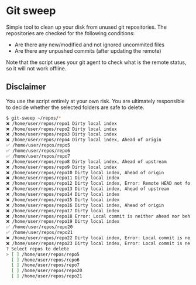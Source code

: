 # Git sweep

Simple tool to clean up your disk from unused git repositories.
The repositories are checked for the following conditions:
- Are there any new/modified and not ignored uncommited files
- Are there any unpushed commits (after updating the remote)

Note that the script uses your git agent to check what is the remote status, so it will not work offline.

## Disclaimer

You use the script entirely at your own risk.
You are ultimately responsible to decide whether the selected folders are safe to delete.

```bash
$ git-sweep ~/repos/*
❌ /home/user/repos/repo1 Dirty local index
❌ /home/user/repos/repo2 Dirty local index
❌ /home/user/repos/repo3 Dirty local index
❌ /home/user/repos/repo4 Dirty local index, Ahead of origin
✅ /home/user/repos/repo5
✅ /home/user/repos/repo6
✅ /home/user/repos/repo7
❌ /home/user/repos/repo8 Dirty local index, Ahead of upstream
❌ /home/user/repos/repo9 Dirty local index
❌ /home/user/repos/repo10 Dirty local index, Ahead of origin
❌ /home/user/repos/repo11 Dirty local index
❌ /home/user/repos/repo12 Dirty local index, Error: Remote HEAD not found
❌ /home/user/repos/repo13 Dirty local index, Ahead of upstream
❌ /home/user/repos/repo14 Dirty local index
❌ /home/user/repos/repo15 Dirty local index
❌ /home/user/repos/repo16 Dirty local index, Ahead of origin
❌ /home/user/repos/repo17 Dirty local index
❌ /home/user/repos/repo18 Error: Local commit is neither ahead nor behind remote!
❌ /home/user/repos/repo19 Dirty local index
✅ /home/user/repos/repo20 
✅ /home/user/repos/repo21 
❌ /home/user/repos/repo22 Dirty local index, Error: Local commit is neither ahead nor behind remote!
❌ /home/user/repos/repo23 Dirty local index, Error: Local commit is neither ahead nor behind remote!
? Select repos to delete  
> [ ] /home/user/repos/repo5
  [ ] /home/user/repos/repo6
  [ ] /home/user/repos/repo7
  [ ] /home/user/repos/repo20
  [ ] /home/user/repos/repo21

```